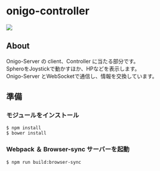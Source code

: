 # onigo-controller

![](https://docs.google.com/drawings/d/11UkOxTHAYCFONLhi49WRn1hCaDZz25plo-yaG18Q2cc/pub?w=854&h=579)

## About
Onigo-Server の client、Controller に当たる部分です。  
SpheroをJoystickで動かすほか、HPなどを表示します。  
Onigo-Server とWebSocketで通信し、情報を交換しています。

## 準備

### モジュールをインストール
```
$ npm install
$ bower install
```

### Webpack ＆ Browser-sync サーバーを起動

```
$ npm run build:browser-sync
```

